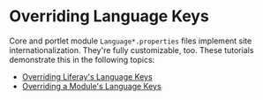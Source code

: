 # Overriding Language Keys [](id=overriding-language-keys)

Core and portlet module `Language*.properties` files implement site
internationalization. They're fully customizable, too. These tutorials
demonstrate this in the following topics:

-   [Overriding Liferay's Language Keys](/develop/tutorials/-/knowledge_base/7-1/overriding-global-language-keys) 
-   [Overriding a Module's Language Keys](/develop/tutorials/-/knowledge_base/7-1/overriding-a-modules-language-keys)
